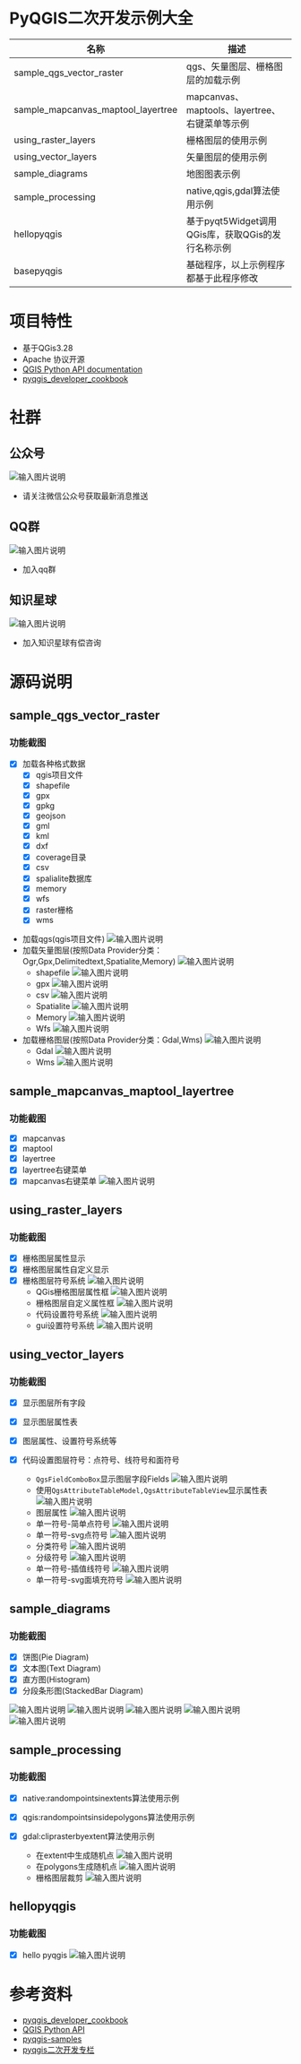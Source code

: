 # PyQGIS二次开发示例大全

| 名称 | 描述 |
|--|--|
| sample_qgs_vector_raster | qgs、矢量图层、栅格图层的加载示例 |
| sample_mapcanvas_maptool_layertree | mapcanvas、maptools、layertree、右键菜单等示例 |
| using_raster_layers | 栅格图层的使用示例 |
| using_vector_layers | 矢量图层的使用示例 |
| sample_diagrams | 地图图表示例 |
| sample_processing | native,qgis,gdal算法使用示例 |
| hellopyqgis | 基于pyqt5Widget调用QGis库，获取QGis的发行名称示例 |
| basepyqgis | 基础程序，以上示例程序都基于此程序修改 |

# 项目特性
- 基于QGis3.28 
- Apache 协议开源
- [QGIS Python API documentation](https://qgis.org/pyqgis/master/index.html)
- [pyqgis_developer_cookbook](https://docs.qgis.org/3.28/en/docs/pyqgis_developer_cookbook/index.html)

# 社群
## 公众号
![输入图片说明](https://foruda.gitee.com/images/1697077286578350399/c111e1c7_1547275.jpeg "qrcode_for_gh_5fe62453ec05_258.jpg")
- 请关注微信公众号获取最新消息推送
## QQ群
![输入图片说明](https://foruda.gitee.com/images/1699751451905542002/42412fe3_1547275.png "屏幕截图")
- 加入qq群
## 知识星球
![输入图片说明](https://foruda.gitee.com/images/1697160230025579811/496ec4a9_1547275.png "屏幕截图")
- 加入知识星球有偿咨询

# 源码说明
## sample_qgs_vector_raster
### 功能截图
- [x] 加载各种格式数据
    - [x] qgis项目文件
    - [x] shapefile
    - [x] gpx
    - [x] gpkg
    - [x] geojson
    - [x] gml
    - [x] kml
    - [x] dxf
    - [x] coverage目录
    - [x] csv
    - [x] spalialite数据库
    - [x] memory
    - [x] wfs
    - [x] raster栅格
    - [x] wms
- 加载qgs(qgis项目文件)
![输入图片说明](https://foruda.gitee.com/images/1716798528404642956/1b8d887e_1547275.png "屏幕截图")
- 加载矢量图层(按照Data Provider分类：Ogr,Gpx,Delimitedtext,Spatialite,Memory)
![输入图片说明](https://foruda.gitee.com/images/1716799103538354990/ebd0554b_1547275.png "屏幕截图")
    - shapefile
![输入图片说明](https://foruda.gitee.com/images/1716799139522917348/21388b75_1547275.png "屏幕截图")
    - gpx
![输入图片说明](https://foruda.gitee.com/images/1716799187481445852/d36af863_1547275.png "屏幕截图")
    - csv
![输入图片说明](https://foruda.gitee.com/images/1716859294147911386/fbfac846_1547275.png "屏幕截图")
    - Spatialite
![输入图片说明](https://foruda.gitee.com/images/1716859412080284053/e0b28343_1547275.png "屏幕截图")
    - Memory
![输入图片说明](https://foruda.gitee.com/images/1716859473405484194/85c031fe_1547275.png "屏幕截图")
    - Wfs
![输入图片说明](https://foruda.gitee.com/images/1716859542571317785/6ad7ea6c_1547275.png "屏幕截图")
- 加载栅格图层(按照Data Provider分类：Gdal,Wms)
![输入图片说明](https://foruda.gitee.com/images/1716859648562875414/03701d25_1547275.png "屏幕截图")
    - Gdal
![输入图片说明](https://foruda.gitee.com/images/1716859701161849546/e9b8aad7_1547275.png "屏幕截图")
    - Wms
![输入图片说明](https://foruda.gitee.com/images/1716859757502377427/85d4d902_1547275.png "屏幕截图")

## sample_mapcanvas_maptool_layertree
### 功能截图
- [x] mapcanvas
- [x] maptool
- [x] layertree
- [x] layertree右键菜单
- [x] mapcanvas右键菜单
![输入图片说明](https://foruda.gitee.com/images/1716860053922322717/47e9a9fc_1547275.png "屏幕截图")

## using_raster_layers
### 功能截图
- [x] 栅格图层属性显示
- [x] 栅格图层属性自定义显示
- [x] 栅格图层符号系统
![输入图片说明](https://foruda.gitee.com/images/1716862894695413383/d1bbb9e5_1547275.png "屏幕截图")
    - QGis栅格图层属性框
![输入图片说明](https://foruda.gitee.com/images/1716863457928171534/ce23d568_1547275.png "屏幕截图")
    - 栅格图层自定义属性框
![输入图片说明](https://foruda.gitee.com/images/1716863511961093868/10042e5f_1547275.png "屏幕截图")
    - 代码设置符号系统
![输入图片说明](https://foruda.gitee.com/images/1716863658702779428/eb8aebde_1547275.png "屏幕截图")
    - gui设置符号系统
![输入图片说明](https://foruda.gitee.com/images/1716863698103137896/1be44c6f_1547275.png "屏幕截图")

## using_vector_layers
### 功能截图
- [x] 显示图层所有字段
- [x] 显示图层属性表
- [x] 图层属性、设置符号系统等
- [x] 代码设置图层符号：点符号、线符号和面符号

    - `QgsFieldComboBox`显示图层字段Fields
![输入图片说明](https://foruda.gitee.com/images/1716892184070359953/053ff837_1547275.png "屏幕截图")
    - 使用`QgsAttributeTableModel,QgsAttributeTableView`显示属性表
![输入图片说明](https://foruda.gitee.com/images/1716892225886167877/d9b397b0_1547275.png "屏幕截图")
    - 图层属性
    ![输入图片说明](https://foruda.gitee.com/images/1716892465795361062/1cc2705f_1547275.png "屏幕截图")
    - 单一符号-简单点符号
    ![输入图片说明](https://foruda.gitee.com/images/1716892541708340860/e181083f_1547275.png "屏幕截图")
    - 单一符号-svg点符号
    ![输入图片说明](https://foruda.gitee.com/images/1716892556660433237/b3672ca9_1547275.png "屏幕截图")
    - 分类符号
![输入图片说明](https://foruda.gitee.com/images/1716892619883967224/20efb06d_1547275.png "屏幕截图")
    - 分级符号
![输入图片说明](https://foruda.gitee.com/images/1716892642373614326/6ad7f9cd_1547275.png "屏幕截图")
    - 单一符号-插值线符号
    ![输入图片说明](https://foruda.gitee.com/images/1716892699529900809/0fd776b6_1547275.png "屏幕截图")
    - 单一符号-svg面填充符号
    ![输入图片说明](https://foruda.gitee.com/images/1716892722560425708/9a1fcf1d_1547275.png "屏幕截图")

## sample_diagrams
### 功能截图
- [x] 饼图(Pie Diagram)
- [x] 文本图(Text Diagram)
- [x] 直方图(Histogram)
- [x] 分段条形图(StackedBar Diagram)

![输入图片说明](https://foruda.gitee.com/images/1716892945098854624/03025491_1547275.png "屏幕截图")
![输入图片说明](https://foruda.gitee.com/images/1716892879909004470/62ba8b6b_1547275.png "屏幕截图")
![输入图片说明](https://foruda.gitee.com/images/1716892892247028335/01ba89c4_1547275.png "屏幕截图")
![输入图片说明](https://foruda.gitee.com/images/1716892904158196463/87fa500e_1547275.png "屏幕截图")
![输入图片说明](https://foruda.gitee.com/images/1716892914758183357/3c5203e8_1547275.png "屏幕截图")

## sample_processing
### 功能截图
- [x] native:randompointsinextents算法使用示例
- [x] qgis:randompointsinsidepolygons算法使用示例
- [x] gdal:cliprasterbyextent算法使用示例

    - 在extent中生成随机点
![输入图片说明](https://foruda.gitee.com/images/1716893153774439791/3565daa1_1547275.png "屏幕截图")
    - 在polygons生成随机点
![输入图片说明](https://foruda.gitee.com/images/1716893247555728292/ab9bca60_1547275.png "屏幕截图")
    - 栅格图层裁剪
![输入图片说明](https://foruda.gitee.com/images/1716893378757029904/85bd12a5_1547275.png "屏幕截图")

## hellopyqgis
### 功能截图
- [x] hello pyqgis
![输入图片说明](https://foruda.gitee.com/images/1716893457142151737/8a7e4934_1547275.png "屏幕截图")

# 参考资料
- [pyqgis_developer_cookbook](https://docs.qgis.org/3.28/en/docs/pyqgis_developer_cookbook)
- [QGIS Python API](https://qgis.org/pyqgis/master/index.html)
- [pyqgis-samples](https://github.com/webgeodatavore/pyqgis-samples/)
- [pyqgis二次开发专栏](https://www.zhihu.com/column/c_1641448508350812161)